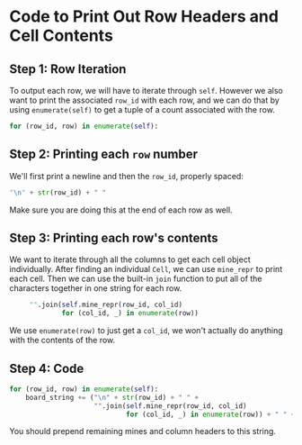 # Code to Print Out Row Headers and Cell Contents

## Step 1: Row Iteration

To output each row, we will have to iterate through `self`. However we also want to print the associated `row_id` with each row, and we can do that by using `enumerate(self)` to get a tuple of a count associated with the row.

```python
for (row_id, row) in enumerate(self):
```

## Step 2: Printing each `row` number

We'll first print a newline and then the `row_id`, properly spaced:

```python
"\n" + str(row_id) + " "
```

Make sure you are doing this at the end of each row as well.

## Step 3: Printing each row's contents

We want to iterate through all the columns to get each cell object individually. After finding an individual `Cell`, we can use `mine_repr` to print each cell. Then we can use the built-in `join` function to put all of the characters together in one string for each row.

```python
     "".join(self.mine_repr(row_id, col_id) 
             for (col_id, _) in enumerate(row))
```

We use `enumerate(row)` to just get a `col_id`, we won't actually do anything with the contents of the row.

## Step 4: Code

```python
for (row_id, row) in enumerate(self):
    board_string += ("\n" + str(row_id) + " " +
                     "".join(self.mine_repr(row_id, col_id)
                             for (col_id, _) in enumerate(row)) + " " + str(row_id))
```

You should prepend remaining mines and column headers to this string.

